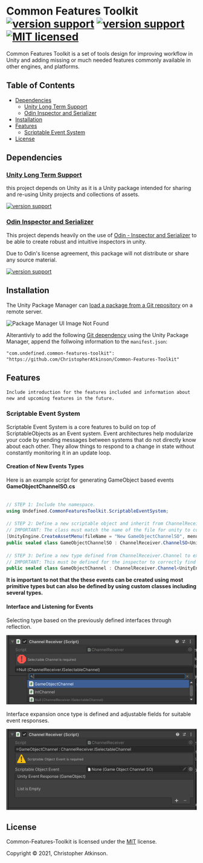 # Common Features Toolkit [![version support][shield-unity]](#) [![version support][shield-odin_inspector]](#) [![MIT licensed][shield-license]](#)

Common Features Toolkit is a set of tools design for improving workflow in Unity and adding missing or much needed features commonly available in other engines, and platforms.

## Table of Contents

  * [Dependencies](#dependencies)
    * [Unity Long Term Support](#unity-long-term-support)
    * [Odin Inspector and Serializer](#odin-inspector-and-serializer)
  * [Installation](#installation)
  * [Features](#features)
    * [Scriptable Event System](#scriptable-event-system)
  * [License](#license)

## Dependencies

### [Unity Long Term Support](https://unity3d.com/unity/whats-new/2018.4.36) 

this project depends on Unity as it is a Unity package intended for sharing and re-using Unity projects and collections of assets.

[![version support][shield-unity]](#)

### [Odin Inspector and Serializer](https://assetstore.unity.com/packages/tools/utilities/odin-inspector-and-serializer-89041) 

This project depends heavily on the use of [Odin - Inspector and Serializer](https://assetstore.unity.com/packages/tools/utilities/odin-inspector-and-serializer-89041) to be able to create robust and intuitive inspectors in unity.

Due to Odin's license agreement, this package will not distribute or share any source material.

[![version support][shield-odin_inspector]](#)

## Installation

The Unity Package Manager can [load a package from a Git repository](https://docs.unity3d.com/Manual/upm-ui-giturl.html) on a remote server.

![Package Manager UI Image Not Found](https://docs.unity3d.com/uploads/Main/PackageManagerUI-GitURLPackageButton-Add.png "Package Manager UI")

Alterantivly to add the following [Git dependency](https://docs.unity3d.com/Manual/upm-git.html) using the Unity Package Manager, append the follwoing information to the `manifest.json`:

```
"com.undefined.common-features-toolkit": "https://github.com/ChristopherAtkinson/Common-Features-Toolkit"
```

## Features

```
Include introduction for the features included and information about new and upcoming features in the future.
```

### Scriptable Event System  

Scriptable Event System is a core features to build on top of ScriptableObjects as an Event system. Event architectures help modularize your code by sending messages between systems that do not directly know about each other. They allow things to respond to a change in state without constantly monitoring it in an update loop.

#### Creation of New Events Types

Here is an example script for generating GameObject based events **GameObjectChannelSO.cs**

```c#

// STEP 1: Include the namespace.
using Undefined.CommonFeaturesToolkit.ScriptableEventSystem;

// STEP 2: Define a new scriptable object and inherit from ChannelReceiver.ChannelSO for the desired type.
// IMPORTANT: The class must match the name of the file for unity to correctly associated with the CreateAssetMenu.
[UnityEngine.CreateAssetMenu(fileName = "New GameObjectChannelSO", menuName = "Game Events/GameObjectChannelSO")]
public sealed class GameObjectChannelSO : ChannelReceiver.ChannelSO<UnityEngine.GameObject> { }

// STEP 3: Define a new type defined from ChannelReceiver.Channel to expose to the inspector.
// IMPORTANT: This must be defined for the inspector to correctly find the type during reflection.
public sealed class GameObjectChannel : ChannelReceiver.Channel<UnityEngine.GameObject, GameObjectChannelSO, UnityEngine.Events.UnityEvent<UnityEngine.GameObject>> { }

```

**It is important to not that the these events can be created using most primitive types but can also be defined by using custom classes including several types.**

#### Interface and Listening for Events

Selecting type based on the previously defined interfaces through reflection.

![Channel Receiver - Interface Selection](/Documentation/Images/ChannelReceiver-InterfaceSelection.png "Channel Receiver - Interface Selection")

Interface expansion once type is defined and adjustable fields for suitable event responses.

![Channel Receiver - Empty Interface](/Documentation/Images/ChannelReceiver-EmptyInterface.png "Channel Receiver - Empty Interface")

## License 

Common-Features-Toolkit is licensed under the [MIT](#LICENSE) license. 

Copyright &copy; 2021, Christopher Atkinson.

[shield-unity]: https://img.shields.io/badge/unity%20support-2018.4.36-brightgreen.svg
[shield-odin_inspector]: https://img.shields.io/badge/odin_inspector%20support-3.0.12-brightgreen.svg
[shield-license]: https://img.shields.io/badge/license-MIT-blue.svg
